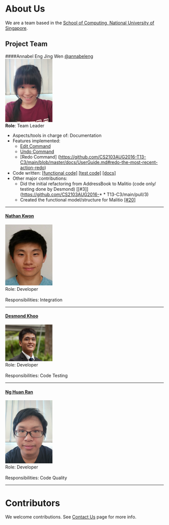 # About Us

We are a team based in the [School of Computing, National University of Singapore](http://www.comp.nus.edu.sg).

## Project Team

####Annabel Eng Jing Wen [@annabeleng](http://github.com/annabeleng)  <br>
<img src="images/AnnabelEng.jpg" width="150"><br>
**Role**: Team Leader <br>
* Aspects/tools in charge of: Documentation <br>
* Features implemented: <br>
   * [Edit Command](https://github.com/CS2103AUG2016-T13-C3/main/blob/master/docs/UserGuide.md#edit-a-task--edit) <br>
   * [Undo Command](https://github.com/CS2103AUG2016-T13-C3/main/blob/master/docs/UserGuide.md#undo-the-most-recent-action-undo) <br>
   * [Redo Command] (https://github.com/CS2103AUG2016-T13-C3/main/blob/master/docs/UserGuide.md#redo-the-most-recent-action-redo) <br>
* Code written: [[functional code]](https://github.com/CS2103AUG2016-T13-C3/main/blob/master/collated/main/A0129595N.md) [[test code]](https://github.com/CS2103AUG2016-T13-C3/main/blob/master/collated/docs/A0129595N.md) [[docs]](https://github.com/CS2103AUG2016-T13-C3/main/blob/master/collated/test/A0129595N.md) <br>
* Other major contributions: <br>
   * Did the initial refactoring from AddressBook to Malitio (code only/ testing done by Desmond) [[#3]](https://github.com/CS2103AUG2016-* * T13-C3/main/pull/3) <br>
   * Created the functional model/structure for Malitio [[#20]](https://github.com/CS2103AUG2016-T13-C3/main/pull/20)

-----

#### [Nathan Kwon](https://github.com/kwonn)
<img src="images/NathanKwon.jpg" width="150"><br>
Role: Developer <br>  
Responsibilities: Integration

-----

#### [Desmond Khoo](http://github.com/DesmondKhoo) 
<img src="images/DesmondKhoo.jpg" width="150"><br>
Role: Developer <br>  
Responsibilities: Code Testing

-----

#### [Ng Huan Ran](https://github.com/shusiner)
<img src="images/NgHuanRan.jpg" width="150"><br>
Role: Developer <br>  
Responsibilities: Code Quality

 -----

# Contributors

We welcome contributions. See [Contact Us](ContactUs.md) page for more info.
